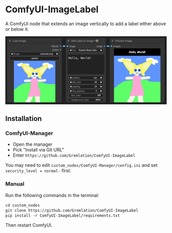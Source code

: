 # ComfyUI-ImageLabel

A ComfyUI node that extends an image vertically to add a label either above or below it.

![A screenshot showing usage of the node.](docs/workflow.png)

## Installation

### ComfyUI-Manager

- Open the manager
- Pick "Install via Git URL"
- Enter `https://github.com/Gremlation/ComfyUI-ImageLabel`

You may need to edit `custom_nodes/ComfyUI-Manager/config.ini` and set `security_level = normal-` first.

### Manual

Run the following commands in the terminal:

```shell
cd custom_nodes
git clone https://github.com/Gremlation/ComfyUI-ImageLabel
pip install -r ComfyUI-ImageLabel/requirements.txt
```

Then restart ComfyUI.
